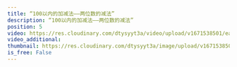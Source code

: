 ```yaml
---
title: “100以内的加减法——两位数的减法”
description: “100以内的加减法——两位数的减法”
position: 5
video: https://res.cloudinary.com/dtysyyt3a/video/upload/v1671538501/easymath/2年级上/02单元100以内的加减法/y3a5l3licnftlcyymimg.mp4
video_additional: 
thumbnail: https://res.cloudinary.com/dtysyyt3a/image/upload/v1671538504/easymath/2年级上/02单元100以内的加减法/pcq7xeviyjitiesss55w.png
is_free: False
---
```

